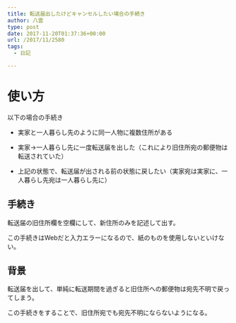 ```yaml
---
title: 転送届出したけどキャンセルしたい場合の手続き
author: 八雲
type: post
date: 2017-11-20T01:37:36+00:00
url: /2017/11/2580
tags:
  - 日記

---
```

# 使い方

以下の場合の手続き
  
* 実家と一人暮らし先のように同一人物に複数住所がある
  
* 実家→一人暮らし先に一度転送届を出した（これにより旧住所宛の郵便物は転送されていた）
  
* 上記の状態で、転送届が出される前の状態に戻したい（実家宛は実家に、一人暮らし先宛は一人暮らし先に）

## 手続き

転送届の旧住所欄を空欄にして、新住所のみを記述して出す。
  
この手続きはWebだと入力エラーになるので、紙のものを使用しないといけない。

## 背景

転送届を出して、単純に転送期間を過ぎると旧住所への郵便物は宛先不明で戻ってしまう。
  
この手続きをすることで、旧住所宛でも宛先不明にならないようになる。
